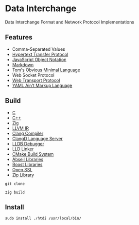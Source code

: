 [Abseil]: https://abseil.io/
[Boost]: https://www.boost.org/
[C Language]: https://learn.microsoft.com/en-us/cpp/c-language/
[CC Language]: https://learn.microsoft.com/en-us/cpp/cpp/
[Clang]: https://clang.llvm.org/
[ClangD]: https://clangd.llvm.org/
[CMake]: https://cmake.org/
[CommonMark]:https://commonmark.org/
[HTTP]: https://developer.mozilla.org/en-US/docs/Web/HTTP
[JSON]: https://www.json.org/json-en.html
[LLVM]: https://llvm.org/
[LLDB]: https://lldb.llvm.org/
[LLD]: https://lld.llvm.org/
[OpenSSL]: https://openssl.org/
[TOML]: https://toml.io/en/
[Web Transport]: https://w3c.github.io/webtransport/
[YAML]: https://yaml.org/
[Zig Language]: https://ziglang.org/
[ZLib]: https://zlib.net/

# Data Interchange

Data Interchange Format and Network Protocol Implementations

## Features

- Comma-Separated Values
- [Hypertext Transfer Protocol][HTTP]
- [JavaScript Object Notation][JSON]
- [Markdown][CommonMark]
- [Tom's Obvious Minimal Language][TOML]
- Web Socket Protocol
- [Web Transport Protocol][Web Transport]
- [YAML Ain't Markup Language][YAML]

## Build

- [C][C Language]
- [C++][CC Language]
- [Zig][Zig Language]
- [LLVM IR][LLVM]
- [Clang Compiler][Clang]
- [ClangD Language Server][ClangD]
- [LLDB Debugger][LLDB]
- [LLD Linker][LLD]
- [CMake Build System][CMake]
- [Abseil Libraries][Abseil]
- [Boost Libraries][Boost]
- [Open SSL][OpenSSL]
- [Zip Library][ZLib]

```shell
git clone

zig build
```

## Install

```shell
sudo install ./htdi /usr/local/bin/
```
